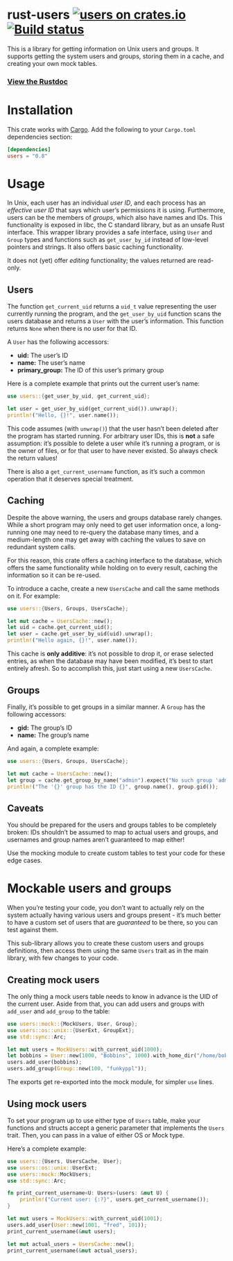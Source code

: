 # rust-users [![users on crates.io](http://meritbadge.herokuapp.com/users)](https://crates.io/crates/users) [![Build status](https://travis-ci.org/ogham/rust-users.svg?branch=master)](https://travis-ci.org/ogham/rust-users)

This is a library for getting information on Unix users and groups. It supports getting the system users and groups, storing them in a cache, and creating your own mock tables.

### [View the Rustdoc](https://docs.rs/users)


# Installation

This crate works with [Cargo](http://crates.io). Add the following to your `Cargo.toml` dependencies section:

```toml
[dependencies]
users = "0.8"
```


# Usage

In Unix, each user has an individual *user ID*, and each process has an *effective user ID* that says which user’s permissions it is using.
Furthermore, users can be the members of *groups*, which also have names and IDs.
This functionality is exposed in libc, the C standard library, but as an unsafe Rust interface.
This wrapper library provides a safe interface, using `User` and `Group` types and functions such as `get_user_by_id` instead of low-level pointers and strings.
It also offers basic caching functionality.

It does not (yet) offer *editing* functionality; the values returned are read-only.


## Users

The function `get_current_uid` returns a `uid_t` value representing the user currently running the program, and the `get_user_by_uid` function scans the users database and returns a `User` with the user’s information.
This function returns `None` when there is no user for that ID.

A `User` has the following accessors:

- **uid:** The user’s ID
- **name:** The user’s name
- **primary_group:** The ID of this user’s primary group

Here is a complete example that prints out the current user’s name:

```rust
use users::{get_user_by_uid, get_current_uid};

let user = get_user_by_uid(get_current_uid()).unwrap();
println!("Hello, {}!", user.name());
```

This code assumes (with `unwrap()`) that the user hasn’t been deleted after the program has started running.
For arbitrary user IDs, this is **not** a safe assumption: it’s possible to delete a user while it’s running a program, or is the owner of files, or for that user to have never existed.
So always check the return values!

There is also a `get_current_username` function, as it’s such a common operation that it deserves special treatment.


## Caching

Despite the above warning, the users and groups database rarely changes.
While a short program may only need to get user information once, a long-running one may need to re-query the database many times, and a medium-length one may get away with caching the values to save on redundant system calls.

For this reason, this crate offers a caching interface to the database, which offers the same functionality while holding on to every result, caching the information so it can be re-used.

To introduce a cache, create a new `UsersCache` and call the same methods on it.
For example:

```rust
use users::{Users, Groups, UsersCache};

let mut cache = UsersCache::new();
let uid = cache.get_current_uid();
let user = cache.get_user_by_uid(uid).unwrap();
println!("Hello again, {}!", user.name());
```

This cache is **only additive**: it’s not possible to drop it, or erase selected entries, as when the database may have been modified, it’s best to start entirely afresh.
So to accomplish this, just start using a new `UsersCache`.


## Groups

Finally, it’s possible to get groups in a similar manner.
A `Group` has the following accessors:

- **gid:** The group’s ID
- **name:** The group’s name

And again, a complete example:

```rust
use users::{Users, Groups, UsersCache};

let mut cache = UsersCache::new();
let group = cache.get_group_by_name("admin").expect("No such group 'admin'!");
println!("The '{}' group has the ID {}", group.name(), group.gid());
```


## Caveats

You should be prepared for the users and groups tables to be completely broken: IDs shouldn’t be assumed to map to actual users and groups, and usernames and group names aren’t guaranteed to map either!

Use the mocking module to create custom tables to test your code for these edge cases.


# Mockable users and groups

When you’re testing your code, you don’t want to actually rely on the system actually having various users and groups present - it’s much better to have a custom set of users that are *guaranteed* to be there, so you can test against them.

This sub-library allows you to create these custom users and groups definitions, then access them using the same `Users` trait as in the main library, with few changes to your code.


## Creating mock users

The only thing a mock users table needs to know in advance is the UID of the current user.
Aside from that, you can add users and groups with `add_user` and `add_group` to the table:

```rust
use users::mock::{MockUsers, User, Group};
use users::os::unix::{UserExt, GroupExt};
use std::sync::Arc;

let mut users = MockUsers::with_current_uid(1000);
let bobbins = User::new(1000, "Bobbins", 1000).with_home_dir("/home/bobbins");
users.add_user(bobbins);
users.add_group(Group::new(100, "funkyppl"));
```

The exports get re-exported into the mock module, for simpler `use` lines.


## Using mock users

To set your program up to use either type of `Users` table, make your functions and structs accept a generic parameter that implements the `Users` trait.
Then, you can pass in a value of either OS or Mock type.

Here’s a complete example:

```rust
use users::{Users, UsersCache, User};
use users::os::unix::UserExt;
use users::mock::MockUsers;
use std::sync::Arc;

fn print_current_username<U: Users>(users: &mut U) {
    println!("Current user: {:?}", users.get_current_username());
}

let mut users = MockUsers::with_current_uid(1001);
users.add_user(User::new(1001, "fred", 101));
print_current_username(&mut users);

let mut actual_users = UsersCache::new();
print_current_username(&mut actual_users);
```
